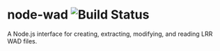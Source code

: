 # node-wad ![Build Status](https://travis-ci.com/marcbizal/node-wad.svg?token=mABEpk1bXrf7VZkfebmt&branch=master)
A Node.js interface for creating, extracting, modifying, and reading LRR WAD files.
